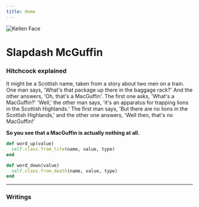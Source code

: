 ```yaml
---
title: Home
---
```


<img
  id="main-image"
  src="/images/partywizard.gif"
  alt="Kellen Face">

# Slapdash McGuffin

### Hitchcock explained

It might be a Scottish name, taken from a story about two men on a train. One man says, 'What's that package up there in the baggage rack?' And the other answers, 'Oh, that's a MacGuffin'. The first one asks, 'What's a MacGuffin?' 'Well,' the other man says, 'it's an apparatus for trapping lions in the Scottish Highlands.' The first man says, 'But there are no lions in the Scottish Highlands,' and the other one answers, 'Well then, that's no MacGuffin!' 

**So you see that a MacGuffin is actually nothing at all.**

~~~ruby
def word_up(value)
  self.class.from_life(name, value, type)
end

def word_down(value)
  self.class.from_death(name, value, type)
end
~~~

---

### Writings
